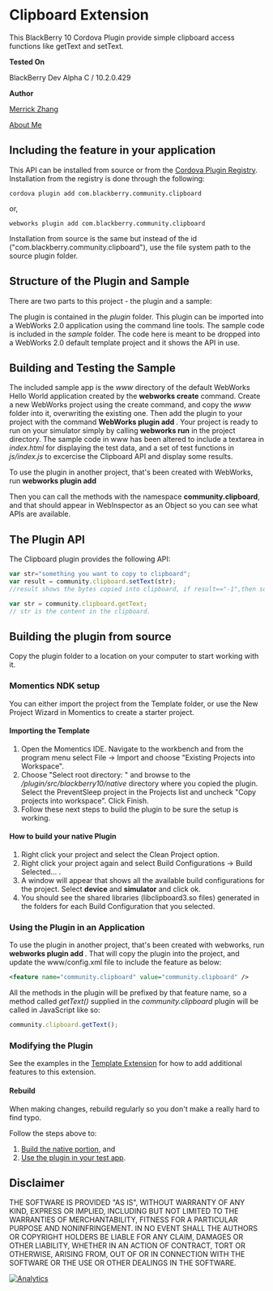 Clipboard Extension
=============

This BlackBerry 10 Cordova Plugin provide simple clipboard access functions like getText and setText. 

**Tested On**

BlackBerry Dev Alpha C / 10.2.0.429

**Author**

[Merrick Zhang](https://github.com/anphorea)

[About Me](http://about.me/anpho)

## Including the feature in your application

This API can be installed from source or from the [Cordova Plugin Registry](http://plugins.cordova.io/). Installation from the registry is done through the following:

	cordova plugin add com.blackberry.community.clipboard

or,
	
	webworks plugin add com.blackberry.community.clipboard

Installation from source is the same but instead of the id ("com.blackberry.community.clipboard"), use the file system path to the source plugin folder.

## Structure of the Plugin and Sample

There are two parts to this project - the plugin and a sample:

The plugin is contained in the _plugin_ folder. This plugin can be imported into a WebWorks 2.0 application using the command line tools.
The sample code is included in the _sample_ folder. The code here is meant to be dropped into a WebWorks 2.0 default template project and it shows the API in use.


## Building and Testing the Sample

The included sample app is the _www_ directory of the default WebWorks Hello World application created by the __webworks create__ command. Create a new WebWorks project using the create command, and copy the _www_ folder into it, overwriting the existing one. Then add the plugin to your project with the command __WebWorks plugin add <path to the plugin folder>__. Your project is ready to run on your simulator simply by calling __webworks run__ in the project directory. The sample code in www has been altered to include a textarea in _index.html_ for displaying the test data, and a set of test functions in _js/index.js_ to excercise the Clipboard API and display some results.

To use the plugin in another project, that's been created with WebWorks, run __webworks plugin add <path to the plugin folder>__

Then you can call the methods with the namespace __community.clipboard__, and that should appear in WebInspector as an Object so you can see what APIs are available.

## The Plugin API
The Clipboard plugin provides the following API:

```javascript
var str="something you want to copy to clipboard";
var result = community.clipboard.setText(str);
//result shows the bytes copied into clipboard, if result=="-1",then something is wrong.

var str = community.clipboard.getText;
// str is the content in the clipboard.
```

## Building the plugin from source

Copy the plugin folder to a location on your computer to start working with it.

### Momentics NDK setup

You can either import the project from the Template folder, or use the New Project Wizard in Momentics to create a starter project.

#### Importing the Template

1. Open the Momentics IDE. Navigate to the workbench and from the program menu
select File -> Import and choose "Existing Projects into Workspace".
2. Choose "Select root directory: " and browse to the _/plugin/src/blackberry10/native_ directory where you copied the plugin. Select the PreventSleep project in the Projects list and uncheck "Copy projects into workspace". Click Finish.
3. Follow these next steps to build the plugin to be sure the setup is working.

#### How to build your native Plugin

1. Right click your project and select the Clean Project option.
2. Right click your project again and select Build Configurations -> Build Selected... .
3. A window will appear that shows all the available build configurations
for the project. Select __device__ and __simulator__ and click ok.
4. You should see the shared libraries (libclipboard3.so files) generated in the folders for each Build Configuration that you selected.

### Using the Plugin in an Application

To use the plugin in another project, that's been created with webworks, run __webworks plugin add <plugin path>__.
That will copy the plugin into the project, and update the www/config.xml file to include the feature as below:

```xml
<feature name="community.clipboard" value="community.clipboard" />
```

All the methods in the plugin will be prefixed by that feature name, so a method called _getText()_ supplied in the _community.clipboard_ plugin will be called in JavaScript like so:

```javascript
community.clipboard.getText();
```

### Modifying the Plugin

See the examples in the [Template Extension](https://github.com/blackberry/WebWorks-Community-APIs/blob/master/BB10-Cordova/Template) for how to add additional features to this extension.

#### Rebuild 
When making changes, rebuild regularly so you don't make a really hard to find typo.

Follow the steps above to:
1. [Build the native portion](#how-to-build-your-native-plugin), and
2. [Use the plugin in your test app](#using-the-plugin-in-an-application).

## Disclaimer

THE SOFTWARE IS PROVIDED "AS IS", WITHOUT WARRANTY OF ANY KIND, EXPRESS OR IMPLIED, INCLUDING BUT NOT LIMITED TO THE WARRANTIES OF MERCHANTABILITY, FITNESS FOR A PARTICULAR PURPOSE AND NONINFRINGEMENT. IN NO EVENT SHALL THE AUTHORS OR COPYRIGHT HOLDERS BE LIABLE FOR ANY CLAIM, DAMAGES OR OTHER LIABILITY, WHETHER IN AN ACTION OF CONTRACT, TORT OR OTHERWISE, ARISING FROM, OUT OF OR IN CONNECTION WITH THE SOFTWARE OR THE USE OR OTHER DEALINGS IN THE SOFTWARE.

[![Analytics](https://ga-beacon.appspot.com/UA-46817652-1/WebWorks-Community-APIs/BB10-Cordova/Clipboard?pixel)](https://github.com/igrigorik/ga-beacon)